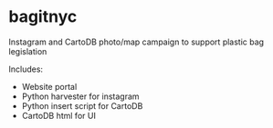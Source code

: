 bagitnyc
========

Instagram and CartoDB photo/map campaign to support plastic bag legislation

Includes:
- Website portal
- Python harvester for instagram 
- Python insert script for CartoDB
- CartoDB html for UI 
